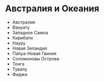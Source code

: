 # Австралия и Океания

*   Австралия
*   Вануату
*   Западное Самоа
*   Кирибати
*   Науру
*   Новая Зеландия
*   Папуа-Новая Гвинея
*   Соломоновы Острова
*   Тонга
*   Тувалу
*   Фиджи
